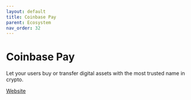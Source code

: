 ```yaml
---
layout: default
title: Coinbase Pay
parent: Ecosystem
nav_order: 32
---
```

# Coinbase Pay

Let your users buy or transfer digital assets with the most trusted name in crypto.

[Website](https://www.coinbase.com/cloud/products/pay-sdk)